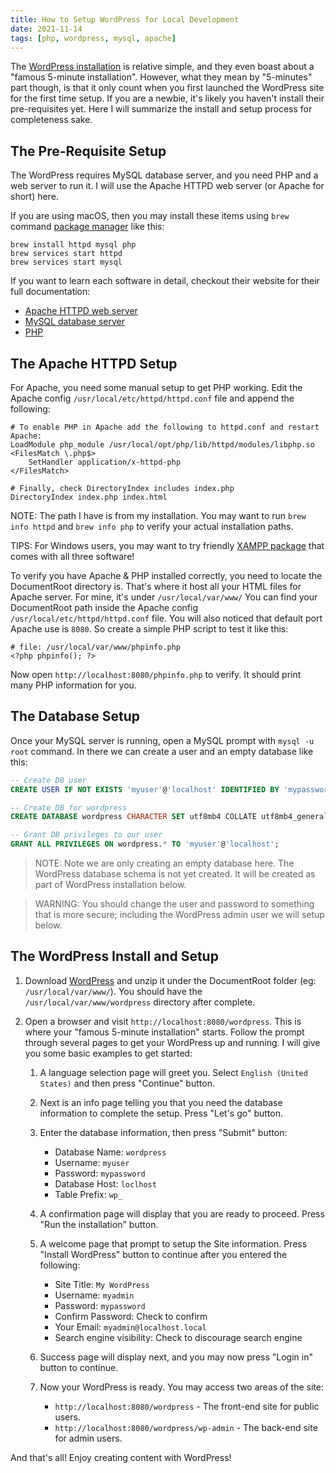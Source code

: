 ```yaml
---
title: How to Setup WordPress for Local Development
date: 2021-11-14
tags: [php, wordpress, mysql, apache]
---
```


The [WordPress installation](https://wordpress.org/support/article/how-to-install-wordpress/) is relative simple, and they even boast about a "famous 5-minute installation". However, what they mean by "5-minutes" part though, is that it only count when you first launched the WordPress site for the first time setup. If you are a newbie, it's likely you haven't install their pre-requisites yet. Here I will summarize the install and setup process for completeness sake.

## The Pre-Requisite Setup

The WordPress requires MySQL database server, and you need PHP and a web server to run it. I will use the Apache HTTPD web server (or Apache for short) here.

If you are using macOS, then you may install these items using `brew` command [package manager](https://brew.sh/) like this:

```
brew install httpd mysql php
brew services start httpd
brew services start mysql
```

If you want to learn each software in detail, checkout their website for their full documentation:

* [Apache HTTPD web server](https://httpd.apache.org/)
* [MySQL database server](https://dev.mysql.com/downloads/mysql/)
* [PHP](https://www.php.net/downloads.php)

## The Apache HTTPD Setup

For Apache, you need some manual setup to get PHP working. Edit the Apache config 
`/usr/local/etc/httpd/httpd.conf` file and append the following:

```
# To enable PHP in Apache add the following to httpd.conf and restart Apache:
LoadModule php_module /usr/local/opt/php/lib/httpd/modules/libphp.so
<FilesMatch \.php$>
    SetHandler application/x-httpd-php
</FilesMatch>

# Finally, check DirectoryIndex includes index.php
DirectoryIndex index.php index.html
```

NOTE: The path I have is from my installation. You may want to run `brew info httpd` and 
`brew info php` to verify your actual installation paths.

TIPS: For Windows users, you may want to try friendly [XAMPP package](https://www.apachefriends.org/index.html) that comes with all three software!

To verify you have Apache & PHP installed correctly, you need to locate the DocumentRoot directory is.
That's where it host all your HTML files for Apache server. For mine, it's under `/usr/local/var/www/`
You can find your DocumentRoot path inside the Apache config `/usr/local/etc/httpd/httpd.conf` file.
You will also noticed that default port Apache use is `8080`. So create a simple PHP script to test it like this:

```
# file: /usr/local/var/www/phpinfo.php
<?php phpinfo(); ?>
```

Now open `http://localhost:8080/phpinfo.php` to verify. It should print many PHP information for you.

## The Database Setup

Once your MySQL server is running, open a MySQL prompt with `mysql -u root` command. In there we can create a user and an empty database like this:
        
```sql
-- Create DB user
CREATE USER IF NOT EXISTS 'myuser'@'localhost' IDENTIFIED BY 'mypassword';

-- Create DB for wordpress
CREATE DATABASE wordpress CHARACTER SET utf8mb4 COLLATE utf8mb4_general_ci;

-- Grant DB privileges to our user
GRANT ALL PRIVILEGES ON wordpress.* TO 'myuser'@'localhost';
```

> NOTE: Note we are only creating an empty database here. The WordPress database schema is not yet created. It will be created as part of WordPress installation below.

> WARNING: You should change the user and password to something that is more secure; including the WordPress admin user we will setup below.

## The WordPress Install and Setup

1. Download [WordPress](https://wordpress.org/download/#download-install) and unzip it under the DocumentRoot folder (eg: `/usr/local/var/www/`). You should have the `/usr/local/var/www/wordpress` directory after complete.
        
3. Open a browser and visit `http://localhost:8080/wordpress`. This is where your "famous 5-minute installation" starts. Follow the prompt through several pages to get your WordPress up and running. I will give you some basic examples to get started:

    1. A language selection page will greet you. Select `English (United States)` and then press "Continue" button.
    2. Next is an info page telling you that you need the database information to complete the setup. Press "Let's go" button.
    3. Enter the database information, then press "Submit" button:
    
        * Database Name: `wordpress`
        * Username: `myuser`
        * Password: `mypassword`
        * Database Host: `loclhost`
        * Table Prefix: `wp_`
      
    4. A confirmation page will display that you are ready to proceed. Press "Run the installation" button.
    5. A welcome page that prompt to setup the Site information. Press "Install WordPress" button to continue after you entered the following:
    
        * Site Title: `My WordPress`
        * Username: `myadmin`
        * Password: `mypassword`
        * Confirm Password: Check to confirm
        * Your Email: `myadmin@localhost.local`
        * Search engine visibility: Check to discourage search engine
      
    6. Success page will display next, and you may now press "Login in" button to continue.
    
    7. Now your WordPress is ready. You may access two areas of the site:
    
        * `http://localhost:8080/wordpress` - The front-end site for public users. 
        * `http://localhost:8080/wordpress/wp-admin` - The back-end site for admin users.
        
And that's all! Enjoy creating content with WordPress!

